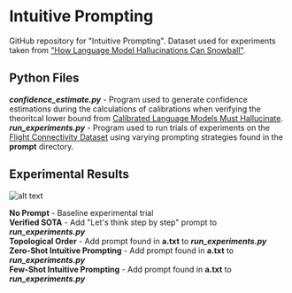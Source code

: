 # Intuitive Prompting
GitHub repository for "Intuitive Prompting". Dataset used for experiments taken from ["How Language Model Hallucinations Can Snowball"](https://arxiv.org/abs/2305.13534).

## Python Files
***confidence_estimate.py*** - Program used to generate confidence estimations during the calculations of calibrations when verifying the theoritcal lower bound from [Calibrated Language Models Must Hallucinate](https://arxiv.org/abs/2311.14648).<br>
***run_experiments.py*** - Program used to run trials of experiments on the [Flight Connectivity Dataset](https://github.com/Nanami18/Snowballed_Hallucination) using varying prompting strategies found in the **prompt** directory.<br>

## Experimental Results
![alt text](https://github.com/AlexBraverman/IntuitivePrompting/blob/main/intuitive_prompting.png?raw=true)

**No Prompt** - Baseline experimental trial<br>
**Verified SOTA** - Add "Let's think step by step" prompt to ***run_experiments.py***<br>
**Topological Order** - Add prompt found in **a.txt** to ***run_experiments.py***<br>
**Zero-Shot Intuitive Prompting** - Add prompt found in **a.txt** to ***run_experiments.py***<br>
**Few-Shot Intuitive Prompting** - Add prompt found in **a.txt** to ***run_experiments.py***<br>
